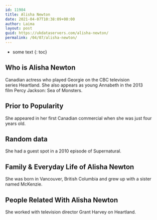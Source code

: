 ```yaml
---
id: 11984
title: Alisha Newton
date: 2021-04-07T10:38:09+00:00
author: Laima
layout: post
guid: https://ukdataservers.com/alisha-newton/
permalink: /04/07/alisha-newton/
---
```


* some text
{: toc}


## Who is Alisha Newton
                  
                  
                  
Canadian actress who played Georgie on the CBC television series Heartland. She also appears as young Annabeth in the 2013 film Percy Jackson: Sea of Monsters. 
                  
              
            
              
            
                
                
                
## Prior to Popularity
                  
                  
                  
She appeared in her first Canadian commercial when she was just four years old. 
                  
              
            
              
            
                
                
                
## Random data
                  
                  
                  
She had a guest spot in a 2010 episode of Supernatural. 
                  
              
            
              
            
                
                
                
## Family & Everyday Life of Alisha Newton
                  
                  
                  
She was born in Vancouver, British Columbia and grew up with a sister named McKenzie. 
                  
              
            
              
            
                
                
                
## People Related With Alisha Newton
                  
                  
                  
She worked with television director Grant Harvey on Heartland. 
                  
              
            
              
            
                
              
            
              
              
            
            
              
            
          
          
          
